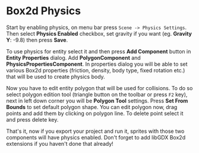 Box2d Physics
============

Start by enabling physics, on menu bar press `Scene -> Physics Settings`. Then select **Physics Enabled** checkbox, set gravity if you want (eg. **Gravity Y**: -9.8) then press **Save**.

To use physics for entity select it and then press **Add Component** button in **Entity Properties** dialog. Add **PolygonComponent** and **PhysicsPropertiesComponent**. In properties dialog you will be able to set various Box2d properties (friction, density, body type, fixed rotation etc.) that will be used to create physics body.

Now you have to edit entity polygon that will be used for collisions. To do so select polygon edition tool (triangle button on the toolbar or press `F2` key), next in left down corner you will be **Polygon Tool** settings. Press **Set From Bounds** to set default polygon shape. You can edit polygon now, drag points and add them by clicking on polygon line. To delete point select it and press delete key.

That's it, now if you export your project and run it, sprites with those two components will have physics enabled. Don't forget to add libGDX Box2d extensions if you haven't done that already!
